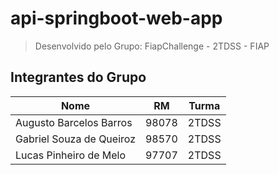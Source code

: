 # api-springboot-web-app

> Desenvolvido pelo Grupo: FiapChallenge - 2TDSS - FIAP

## Integrantes do Grupo

| Nome                     | RM    | Turma |
| ------------------------ | ----- | ----- |
| Augusto Barcelos Barros  | 98078 | 2TDSS |
| Gabriel Souza de Queiroz | 98570 | 2TDSS |
| Lucas Pinheiro de Melo   | 97707 | 2TDSS |
